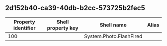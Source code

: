 ## 2d152b40-ca39-40db-b2cc-573725b2fec5

Property identifier | Shell property key | Shell name | Alias
--- | --- | --- | ---
100 |  | System.Photo.FlashFired | 


